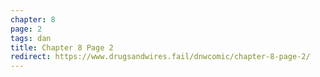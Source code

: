 ```yaml
---
chapter: 8
page: 2
tags: dan
title: Chapter 8 Page 2
redirect: https://www.drugsandwires.fail/dnwcomic/chapter-8-page-2/
---
```

